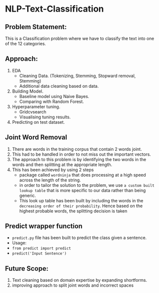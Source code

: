 # NLP-Text-Classification

## Problem Statement:
This is a Classification problem where we have to classify the text into one of the 12 categories.

## Approach:
1. EDA
    - Cleaning Data. (Tokenizing, Stemming, Stopward removal, Stemming)
    - Additional data cleaning based on data.
2. Building Model.
    - Baseline model using Naive Bayes.
    - Comparing with Random Forest.
3. Hyperparameter tuning.
    - Gridcvsearch
    - Visualising tuning results.
4. Predicting on test dataset.

## Joint Word Removal
1. There are words in the training corpus that contain 2 words joint.
2. This had to be handled in order to not miss out the important vectors.
3. The approach to this problem is by identifying the two words in the words and then splitting at the appropriate length.
4. This has been achieved by using 2 steps
    - package called `wordninja` that does processing at a high speed across the length of the string.
    - in order to tailor the solution to the problem, we use `a custom built lookup table` that is more specific to our data rather than being generic.
    - This look up table has been built by including the words in the `decreasing order of their probability`. Hence based on the highest probable words, the splitting decision is taken

## Predict wrapper function
- `predict.py` file has been built to predict the class given a sentence.
- Usage: 
- `from predict import predict`
- `predict('Input Sentence')`

## Future Scope:
1. Text cleaning based on domain expertise by expanding shortforms.
2. improving approach to split joint words and incorrect spaces
